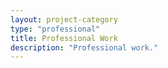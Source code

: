 ```yaml
---
layout: project-category
type: "professional"
title: Professional Work
description: "Professional work."
---
```

